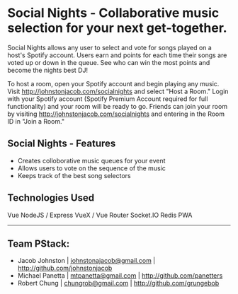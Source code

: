 # Social Nights - Collaborative music selection for your next get-together.

Social Nights allows any user to select and vote for songs played on a host's Spotify account. Users earn and points for each time their songs are voted up or down in the queue. See who can win the most points and become the nights best DJ! 

To host a room, open your Spotify account and begin playing any music. Visit http://johnstonjacob.com/socialnights and select "Host a Room." Login with your Spotify account (Spotify Premium Account required for full functionality) and your room will be ready to go. Friends can join your room by visiting http://johnstonjacob.com/socialnights and entering in the Room ID in "Join a Room."

## Social Nights - Features
- Creates colloborative music queues for your event
- Allows users to vote on the sequence of the music
- Keeps track of the best song selectors

## Technologies Used
Vue
NodeJS / Express
VueX / Vue Router
Socket.IO
Redis
PWA

---

## Team PStack:
- Jacob Johnston | johnstonajacob@gmail.com | http://github.com/johnstonjacob
- Michael Panetta | mtpanetta@gmail.com | http://github.com/panetters
- Robert Chung | chungrob@gmail.com | http://github.com/grungebob


